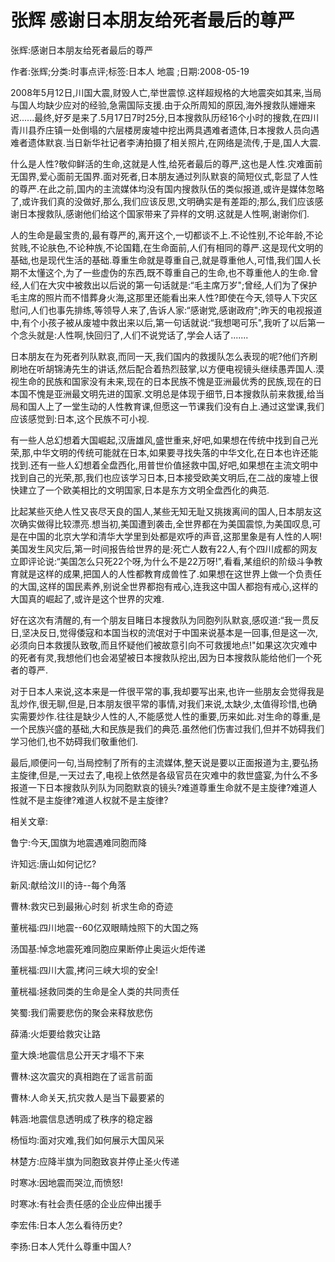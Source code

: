 # 张辉  感谢日本朋友给死者最后的尊严    
    
张辉:感谢日本朋友给死者最后的尊严    
作者:张辉;分类:时事点评;标签:日本人 地震 ;日期:2008-05-19    
2008年5月12日,川国大震,财毁人亡,举世震惊.这样超规格的大地震突如其来,当局与国人均缺少应对的经验,急需国际支援.由于众所周知的原因,海外搜救队姗姗来迟......最终,好歹是来了.5月17日7时25分,日本搜救队历经16个小时的搜救,在四川青川县乔庄镇一处倒塌的六层楼房废墟中挖出两具遇难者遗体,日本搜救人员向遇难者遗体默哀.当日新华社记者李涛拍摄了相关照片,在网络是流传,于是,国人大震.    
什么是人性?敬仰鲜活的生命,这就是人性,给死者最后的尊严,这也是人性.灾难面前无国界,爱心面前无国界.面对死者,日本朋友通过列队默哀的简短仪式,彰显了人性的尊严.在此之前,国内的主流媒体均没有国内搜救队伍的类似报道,或许是媒体忽略了,或许我们真的没做好,那么,我们应该反思,文明确实是有差距的;那么,我们应该感谢日本搜救队,感谢他们给这个国家带来了异样的文明.这就是人性啊,谢谢你们.    
人的生命是最宝贵的,最有尊严的,离开这个,一切都谈不上.不论性别,不论年龄,不论贫贱,不论肤色,不论种族,不论国籍,在生命面前,人们有相同的尊严.这是现代文明的基础,也是现代生活的基础.尊重生命就是尊重自己,就是尊重他人,可惜,我们国人长期不太懂这个,为了一些虚伪的东西,既不尊重自己的生命,也不尊重他人的生命.曾经,人们在大灾中被救出以后说的第一句话就是:“毛主席万岁";曾经,人们为了保护毛主席的照片而不惜葬身火海,这那里还能看出来人性?即使在今天,领导人下灾区慰问,人们也事先排练,等领导人来了,告诉人家:“感谢党,感谢政府";昨天的电视报道中,有个小孩子被从废墟中救出来以后,第一句话就说:“我想喝可乐",我听了以后第一个念头就是:人性啊,快回归了,人们不说党话了,学会人话了.......    
日本朋友在为死者列队默哀,而同一天,我们国内的救援队怎么表现的呢?他们齐刷刷地在听胡锦涛先生的讲话,然后配合着热烈鼓掌,以方便电视镜头继续愚弄国人.漠视生命的民族和国家没有未来,现在的日本民族不愧是亚洲最优秀的民族,现在的日本国不愧是亚洲最文明先进的国家.文明总是体现于细节,日本搜救队前来救援,给当局和国人上了一堂生动的人性教育课,但愿这一节课我们没有白上.通过这堂课,我们应该感觉到:日本,这个民族不可小视.    
有一些人总幻想着大国崛起,汉唐雄风,盛世重来,好吧,如果想在传统中找到自己光荣,那,中华文明的传统可能就在日本,如果要寻找失落的中华文化,在日本也许还能找到.还有一些人幻想着全盘西化,用普世价值拯救中国,好吧,如果想在主流文明中找到自己的光荣,那,我们也应该学习日本,日本接受欧美文明后,在二战的废墟上很快建立了一个欧美相比的文明国家,日本是东方文明全盘西化的典范.    
比起某些灭绝人性又丧尽天良的国人,某些无知无耻又挑拨离间的国人,日本朋友这次确实做得比较漂亮.想当初,美国遭到袭击,全世界都在为美国震惊,为美国叹息,可是在中国的北京大学和清华大学里到处都是欢呼的声音,这那里象是有人性的人啊!美国发生风灾后,第一时间报告给世界的是:死亡人数有22人,有个四川成都的网友立即评论说:“美国怎么只死22个呀,为什么不是22万呀!",看看,某组织的阶级斗争教育就是这样的成果,把国人的人性都教育成兽性了.如果想在这世界上做一个负责任的大国,这样的国民素养,别说全世界都抱有戒心,连我这中国人都抱有戒心,这样的大国真的崛起了,或许是这个世界的灾难.    
好在这次有清醒的,有一个朋友目睹日本搜救队为同胞列队默哀,感叹道:“我一贯反日,坚决反日,觉得倭寇和本国当权的流氓对于中国来说基本是一回事,但是这一次,必须向日本救援队致敬,而且怀疑他们被故意引向不可救援地点!"如果这次灾难中的死者有灵,我想他们也会渴望被日本搜救队挖出,因为日本搜救队能给他们一个死者的尊严.    
对于日本人来说,这本来是一件很平常的事,我却要写出来,也许一些朋友会觉得我是乱炒作,很无聊,但是,日本朋友很平常的事情,对我们来说,太缺少,太值得珍惜,也确实需要炒作.往往是缺少人性的人,不能感觉人性的重要,历来如此.对生命的尊重,是一个民族兴盛的基础,大和民族是我们的典范.虽然他们伤害过我们,但并不妨碍我们学习他们,也不妨碍我们敬重他们.    
最后,顺便问一句,当局控制了所有的主流媒体,整天说是要以正面报道为主,要弘扬主旋律,但是,一天过去了,电视上依然是各级官员在灾难中的救世盛宴,为什么不多报道一下日本搜救队列队为同胞默哀的镜头?难道尊重生命就不是主旋律?难道人性就不是主旋律?难道人权就不是主旋律?    
    
相关文章:    
鲁宁:今天,国旗为地震遇难同胞而降    
许知远:唐山如何记忆?    
新风:献给汶川的诗--每个角落    
曹林:救灾已到最揪心时刻 祈求生命的奇迹    
董桄福:四川地震--60亿双眼睛烛照下的大国之殇    
汤国基:悼念地震死难同胞应果断停止奥运火炬传递    
董桄福:四川大震,拷问三峡大坝的安全!    
董桄福:拯救同类的生命是全人类的共同责任    
笑蜀:我们需要悲伤的聚会来释放悲伤    
薛涌:火炬要给救灾让路    
童大焕:地震信息公开天才塌不下来    
曹林:这次震灾的真相跑在了谣言前面    
曹林:人命关天,抗灾救人是当下最要紧的    
韩涵:地震信息透明成了秩序的稳定器    
杨恒均:面对灾难,我们如何展示大国风采    
林楚方:应降半旗为同胞致哀并停止圣火传递    
时寒冰:因地震而哭泣,而愤怒!    
时寒冰:有社会责任感的企业应伸出援手    
李宏伟:日本人怎么看待历史?    
李扬:日本人凭什么尊重中国人?